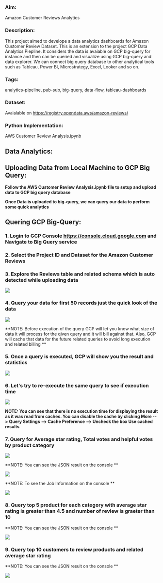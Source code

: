 ### Aim: 
Amazon Customer Reviews Analytics

### Description:
This project aimed to develope a data analytics dashboards for Amazon Customer Review Dataset. This is an extension to the project GCP Data Analytics Piepline. It considers the data is avaiable on GCP big-query for instance and then can be queried and visualize using GCP big-query and data explorer. We can connect big query database to other analytical tools such as Tableau, Power BI, Microstrategy, Excel, Looker and so on.


### Tags: 
analytics-pipeline, pub-sub, big-query, data-flow, tableau-dashboards

### Dataset: 
Avaialable on https://registry.opendata.aws/amazon-reviews/

### Python Implementation:
AWS Customer Review Analysis.ipynb

## Data Analytics:

## Uploading Data from Local Machine to GCP Big Query:
**Follow the AWS Customer Review Analysis.ipynb file to setup and upload data to GCP big query database**

**Once Data is uploaded to big-query, we can query our data to perform some quick analytics**

## Quering GCP Big-Query:

### 1. Login to GCP Console https://console.cloud.google.com and Navigate to Big Query service
### 2. Select the Project ID and Dataset for the Amazon Customer Reviews
### 3. Explore the Reviews table and related schema which is auto detected while uploading data

<img src="images/1.png">



### 4. Query your data for first 50 records just the quick look of the data

<img src="images/2.png">

**NOTE: Before execution of the query GCP will let you know what size of data it will process for the qiven query and it will bill against that. Also, GCP will cache that data for the future related queries to avoid long execution and related billing **

### 5. Once a query is executed, GCP will show you the result and statistics

<img src="images/3.png">



### 6. Let's try to re-execute the same query to see if execution time

<img src="images/4.png">

**NOTE: You can see that there is no execution time for displaying the result as it was read from caches. You can disable the cache by clicking More --> Query Settings --> Cache Preference --> Uncheck the box Use cached results**



### 7. Query for Average star rating, Total votes and helpful votes by product category

<img src="images/6.png">

**NOTE: You can see the JSON result on the console **

<img src="images/7.png">

**NOTE: To see the Job Information on the console **

<img src="images/8.png">



### 8. Query top 5 product for each category with average star rating is greater than 4.5 and number of review is graeter than 10

**NOTE: You can see the JSON result on the console **

<img src="images/13.png">



### 9. Query top 10 customers to review products and related average star rating

**NOTE: You can see the JSON result on the console **

<img src="images/14.png">

